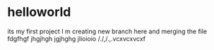 # helloworld
its my first project
I m creating new branch here and merging the file
fdgfhgf jhgjhgh jgjhghg jlioioio /./,/.,.vcxvcxvcxf
